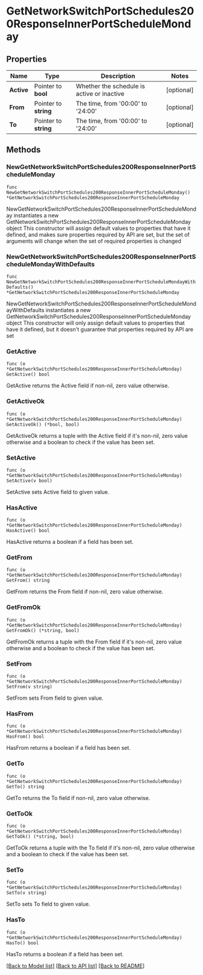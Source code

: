 # GetNetworkSwitchPortSchedules200ResponseInnerPortScheduleMonday

## Properties

Name | Type | Description | Notes
------------ | ------------- | ------------- | -------------
**Active** | Pointer to **bool** | Whether the schedule is active or inactive | [optional] 
**From** | Pointer to **string** | The time, from &#39;00:00&#39; to &#39;24:00&#39; | [optional] 
**To** | Pointer to **string** | The time, from &#39;00:00&#39; to &#39;24:00&#39; | [optional] 

## Methods

### NewGetNetworkSwitchPortSchedules200ResponseInnerPortScheduleMonday

`func NewGetNetworkSwitchPortSchedules200ResponseInnerPortScheduleMonday() *GetNetworkSwitchPortSchedules200ResponseInnerPortScheduleMonday`

NewGetNetworkSwitchPortSchedules200ResponseInnerPortScheduleMonday instantiates a new GetNetworkSwitchPortSchedules200ResponseInnerPortScheduleMonday object
This constructor will assign default values to properties that have it defined,
and makes sure properties required by API are set, but the set of arguments
will change when the set of required properties is changed

### NewGetNetworkSwitchPortSchedules200ResponseInnerPortScheduleMondayWithDefaults

`func NewGetNetworkSwitchPortSchedules200ResponseInnerPortScheduleMondayWithDefaults() *GetNetworkSwitchPortSchedules200ResponseInnerPortScheduleMonday`

NewGetNetworkSwitchPortSchedules200ResponseInnerPortScheduleMondayWithDefaults instantiates a new GetNetworkSwitchPortSchedules200ResponseInnerPortScheduleMonday object
This constructor will only assign default values to properties that have it defined,
but it doesn't guarantee that properties required by API are set

### GetActive

`func (o *GetNetworkSwitchPortSchedules200ResponseInnerPortScheduleMonday) GetActive() bool`

GetActive returns the Active field if non-nil, zero value otherwise.

### GetActiveOk

`func (o *GetNetworkSwitchPortSchedules200ResponseInnerPortScheduleMonday) GetActiveOk() (*bool, bool)`

GetActiveOk returns a tuple with the Active field if it's non-nil, zero value otherwise
and a boolean to check if the value has been set.

### SetActive

`func (o *GetNetworkSwitchPortSchedules200ResponseInnerPortScheduleMonday) SetActive(v bool)`

SetActive sets Active field to given value.

### HasActive

`func (o *GetNetworkSwitchPortSchedules200ResponseInnerPortScheduleMonday) HasActive() bool`

HasActive returns a boolean if a field has been set.

### GetFrom

`func (o *GetNetworkSwitchPortSchedules200ResponseInnerPortScheduleMonday) GetFrom() string`

GetFrom returns the From field if non-nil, zero value otherwise.

### GetFromOk

`func (o *GetNetworkSwitchPortSchedules200ResponseInnerPortScheduleMonday) GetFromOk() (*string, bool)`

GetFromOk returns a tuple with the From field if it's non-nil, zero value otherwise
and a boolean to check if the value has been set.

### SetFrom

`func (o *GetNetworkSwitchPortSchedules200ResponseInnerPortScheduleMonday) SetFrom(v string)`

SetFrom sets From field to given value.

### HasFrom

`func (o *GetNetworkSwitchPortSchedules200ResponseInnerPortScheduleMonday) HasFrom() bool`

HasFrom returns a boolean if a field has been set.

### GetTo

`func (o *GetNetworkSwitchPortSchedules200ResponseInnerPortScheduleMonday) GetTo() string`

GetTo returns the To field if non-nil, zero value otherwise.

### GetToOk

`func (o *GetNetworkSwitchPortSchedules200ResponseInnerPortScheduleMonday) GetToOk() (*string, bool)`

GetToOk returns a tuple with the To field if it's non-nil, zero value otherwise
and a boolean to check if the value has been set.

### SetTo

`func (o *GetNetworkSwitchPortSchedules200ResponseInnerPortScheduleMonday) SetTo(v string)`

SetTo sets To field to given value.

### HasTo

`func (o *GetNetworkSwitchPortSchedules200ResponseInnerPortScheduleMonday) HasTo() bool`

HasTo returns a boolean if a field has been set.


[[Back to Model list]](../README.md#documentation-for-models) [[Back to API list]](../README.md#documentation-for-api-endpoints) [[Back to README]](../README.md)


